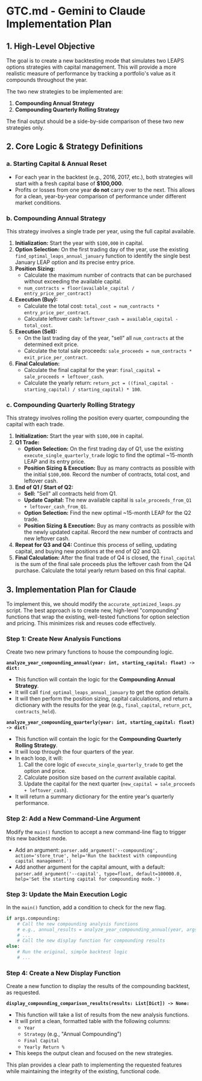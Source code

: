# GTC.md - Gemini to Claude Implementation Plan

## 1. High-Level Objective

The goal is to create a new backtesting mode that simulates two LEAPS options strategies with capital management. This will provide a more realistic measure of performance by tracking a portfolio's value as it compounds throughout the year.

The two new strategies to be implemented are:
1.  **Compounding Annual Strategy**
2.  **Compounding Quarterly Rolling Strategy**

The final output should be a side-by-side comparison of these two new strategies only.

## 2. Core Logic & Strategy Definitions

### a. Starting Capital & Annual Reset

- For each year in the backtest (e.g., 2016, 2017, etc.), both strategies will start with a fresh capital base of **$100,000**.
- Profits or losses from one year **do not** carry over to the next. This allows for a clean, year-by-year comparison of performance under different market conditions.

### b. Compounding Annual Strategy

This strategy involves a single trade per year, using the full capital available.

1.  **Initialization:** Start the year with `$100,000` in capital.
2.  **Option Selection:** On the first trading day of the year, use the existing `find_optimal_leaps_annual_january` function to identify the single best January LEAP option and its precise entry price.
3.  **Position Sizing:**
    -   Calculate the maximum number of contracts that can be purchased without exceeding the available capital.
    -   `num_contracts = floor(available_capital / entry_price_per_contract)`
4.  **Execution (Buy):**
    -   Calculate the total cost: `total_cost = num_contracts * entry_price_per_contract`.
    -   Calculate leftover cash: `leftover_cash = available_capital - total_cost`.
5.  **Execution (Sell):**
    -   On the last trading day of the year, "sell" all `num_contracts` at the determined exit price.
    -   Calculate the total sale proceeds: `sale_proceeds = num_contracts * exit_price_per_contract`.
6.  **Final Calculation:**
    -   Calculate the final capital for the year: `final_capital = sale_proceeds + leftover_cash`.
    -   Calculate the yearly return: `return_pct = ((final_capital - starting_capital) / starting_capital) * 100`.

### c. Compounding Quarterly Rolling Strategy

This strategy involves rolling the position every quarter, compounding the capital with each trade.

1.  **Initialization:** Start the year with `$100,000` in capital.
2.  **Q1 Trade:**
    -   **Option Selection:** On the first trading day of Q1, use the existing `execute_single_quarterly_trade` logic to find the optimal ~15-month LEAP and its entry price.
    -   **Position Sizing & Execution:** Buy as many contracts as possible with the initial `$100,000`. Record the number of contracts, total cost, and leftover cash.
3.  **End of Q1 / Start of Q2:**
    -   **Sell:** "Sell" all contracts held from Q1.
    -   **Update Capital:** The new available capital is `sale_proceeds_from_Q1 + leftover_cash_from_Q1`.
    -   **Option Selection:** Find the new optimal ~15-month LEAP for the Q2 trade.
    -   **Position Sizing & Execution:** Buy as many contracts as possible with the newly updated capital. Record the new number of contracts and new leftover cash.
4.  **Repeat for Q3 and Q4:** Continue this process of selling, updating capital, and buying new positions at the end of Q2 and Q3.
5.  **Final Calculation:** After the final trade of Q4 is closed, the `final_capital` is the sum of the final sale proceeds plus the leftover cash from the Q4 purchase. Calculate the total yearly return based on this final capital.

## 3. Implementation Plan for Claude

To implement this, we should modify the `accurate_optimized_leaps.py` script. The best approach is to create new, high-level "compounding" functions that wrap the existing, well-tested functions for option selection and pricing. This minimizes risk and reuses code effectively.

### Step 1: Create New Analysis Functions

Create two new primary functions to house the compounding logic.

**`analyze_year_compounding_annual(year: int, starting_capital: float) -> dict:`**
- This function will contain the logic for the **Compounding Annual Strategy**.
- It will call `find_optimal_leaps_annual_january` to get the option details.
- It will then perform the position sizing, capital calculations, and return a dictionary with the results for the year (e.g., `final_capital`, `return_pct`, `contracts_held`).

**`analyze_year_compounding_quarterly(year: int, starting_capital: float) -> dict:`**
- This function will contain the logic for the **Compounding Quarterly Rolling Strategy**.
- It will loop through the four quarters of the year.
- In each loop, it will:
    1.  Call the core logic of `execute_single_quarterly_trade` to get the option and price.
    2.  Calculate position size based on the *current* available capital.
    3.  Update the capital for the next quarter (`new_capital = sale_proceeds + leftover_cash`).
- It will return a summary dictionary for the entire year's quarterly performance.

### Step 2: Add a New Command-Line Argument

Modify the `main()` function to accept a new command-line flag to trigger this new backtest mode.

-   Add an argument: `parser.add_argument('--compounding', action='store_true', help='Run the backtest with compounding capital management.')`
-   Add another argument for the capital amount, with a default: `parser.add_argument('--capital', type=float, default=100000.0, help='Set the starting capital for compounding mode.')`

### Step 3: Update the Main Execution Logic

In the `main()` function, add a condition to check for the new flag.

```python
if args.compounding:
    # Call the new compounding analysis functions
    # e.g., annual_results = analyze_year_compounding_annual(year, args.capital)
    # ...
    # Call the new display function for compounding results
else:
    # Run the original, simple backtest logic
    # ...
```

### Step 4: Create a New Display Function

Create a new function to display the results of the compounding backtest, as requested.

**`display_compounding_comparison_results(results: List[Dict]) -> None:`**
- This function will take a list of results from the new analysis functions.
- It will print a clean, formatted table with the following columns:
    - `Year`
    - `Strategy` (e.g., "Annual Compounding")
    - `Final Capital`
    - `Yearly Return %`
- This keeps the output clean and focused on the new strategies.

This plan provides a clear path to implementing the requested features while maintaining the integrity of the existing, functional code.
